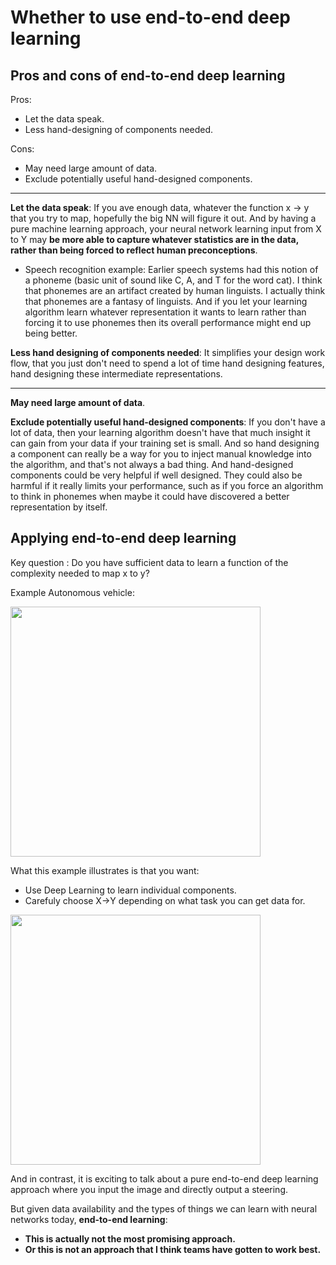 # Whether to use end-to-end deep learning

## Pros and cons of end-to-end deep learning

Pros:

- Let the data speak.
- Less hand-designing of components needed.

Cons:

- May need large amount of data.
- Exclude potentially useful hand-designed components.

----

**Let the data speak**: If you ave enough data, whatever the function x -> y that you try to map, hopefully the big NN will figure it out. And by having a pure machine learning approach, your neural network learning input from X to Y may **be more able to capture whatever statistics are in the data, rather than being forced to reflect human preconceptions**.
  - Speech recognition example: Earlier speech systems had this notion of a phoneme (basic unit of sound like C, A, and T for the word cat). I think that phonemes are an artifact created by human linguists. I actually think that phonemes are a fantasy of linguists. And if you let your learning algorithm learn whatever representation it wants to learn rather than forcing it to use phonemes then its overall performance might end up being better.

**Less hand designing of components needed**: It simplifies your design work flow, that you just don't need to spend a lot of time hand designing features, hand designing these intermediate representations.

----

**May need large amount of data**.


**Exclude potentially useful hand-designed components**: If you don't have a lot of data, then your learning algorithm doesn't have that much insight it can gain from your data if your training set is small. And so hand designing a component can really be a way for you to inject manual knowledge into the algorithm, and that's not always a bad thing. And hand-designed components could be very helpful if well designed. They could also be harmful if it really limits your performance, such as if you force an algorithm to think in phonemes when maybe it could have discovered a better representation by itself.

## Applying end-to-end deep learning

Key question : Do you have sufficient data to learn a function of the complexity needed to map x to y?

Example Autonomous vehicle:

<img src="../img/screenshot_from_2019-01-26_11-22-39.png" width="400" />

What this example illustrates is that you want:

- Use Deep Learning to learn individual components.
- Carefuly choose X->Y depending on what task you can get data for.

<img src="../img/screenshot_from_2019-01-26_11-35-53.png" width="400" />

And in contrast, it is exciting to talk about a pure end-to-end deep learning approach where you input the image and directly output a steering.

But given data availability and the types of things we can learn with neural networks today, **end-to-end learning**:

- **This is actually not the most promising approach.**
- **Or this is not an approach that I think teams have gotten to work best.**



